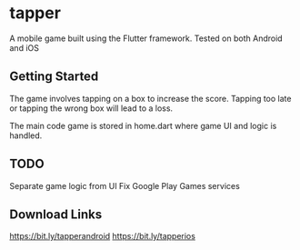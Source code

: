 # tapper

A mobile game built using the Flutter framework. Tested on both Android and iOS

## Getting Started

The game involves tapping on a box to increase the score. Tapping too late or tapping the wrong box will lead to a loss.

The main code game is stored in home.dart where game UI and logic is handled.

## TODO
Separate game logic from UI
Fix Google Play Games services

## Download Links
https://bit.ly/tapperandroid
https://bit.ly/tapperios
